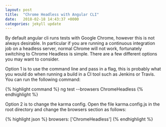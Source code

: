 ```yaml
---
layout: post
title:  "Chrome Headless with Angular CLI"
date:   2018-02-18 14:43:37 +0000
categories: jekyll update
---
```

By default angular cli runs tests with Google Chrome, however this is not always desirable. In particular if you are
running a continuous integration job on a headless server, normal Chrome will not work, fortunately switching to Chrome
Headless is simple. There are a few different options you may want to consider.

Option 1 is to use the command line and pass in a flag, this is probably what you would do when running a build in a CI tool such as
Jenkins or Travis. You can run the following command:

{% highlight command %}
ng test --browsers ChromeHeadless
{% endhighlight %}

Option 2 is to change the karma config. Open the file karma.config.js in the root directory and change the browsers section as follows:

{% highlight json %}
browsers: ['ChromeHeadless']
{% endhighlight %}
